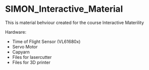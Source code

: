 # SIMON_Interactive_Material
This is material behviour created for the course Interactive Materility

Hardware:
- Time of Flight Sensor (VL61680x)
- Servo Motor
- Capyarn
- Files for lasercutter
- Files for 3D printer
